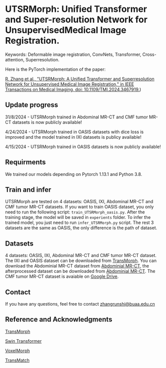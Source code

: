 # UTSRMorph: Unified Transformer and Super-resolution Network for UnsupervisedMedical Image Registration.
Keywords: Deformable image registration, ConvNets, Transformer, Cross-attention, Superresolution.

Here is the PyTorch implementation of the paper:

[R. Zhang et al., "UTSRMorph: A Unified Transformer and Superresolution Network for Unsupervised Medical Image Registration," in IEEE Transactions on Medical Imaging, doi: 10.1109/TMI.2024.3467919.](https://ieeexplore.ieee.org/document/10693635))

## Update progress

31/8/2024 - UTSRMorph trained in Abdominal MR-CT and CMF tumor MR-CT datasets is now publicly available!

4/24/2024 - UTSRMorph trained in OASIS datasets with dice loss is improved and the model trained in IXI datasets is publicy available!

4/15/2024 - UTSRMorph trained in OASIS datasets is now publicly available!

## Requirments
We trained our models depending on Pytorch 1.13.1 and Python 3.8.

## Train and infer
UTSRMorph are tested on 4 datasets: OASIS, IXI, Abdominal MR-CT and CMF tumor MR-CT datasets.
If you want to train OASIS dataset, you only need to run the following script: `train_UTSRMorph_oasis.py`. After the training stage, the model will be saved in `experients` folder.
To infer the trained model, you just need to run `infer_UTSRMorph.py` script.
The rest 3 datasets are the same as OASIS, the only difference is the path of dataset.

## Datasets
4 datasets: OASIS, IXI, Abdominal MR-CT and CMF tumor MR-CT dataset.
The IXI and OASIS dataset can be downloaded from [TransMorph](https://github.com/junyuchen245/TransMorph_Transformer_for_Medical_Image_Registration).
You can download the Abdominial MR-CT dataset from [Abdominial MR-CT](https://drive.google.com/file/d/1R6bapU2UuAtmUTOrTJxMyDq-KxX8uZCo/view?usp=drive_link), the afterprocessed dataset can be downloaded from [Abdominial MR-CT](https://drive.google.com/file/d/1StPmkMCHKdM3a-yJQh8-bW6n6RkmaM92/view?usp=drive_link).
The CMF tumor MR-CT dataset is avaiable on [Google Drive](https://drive.google.com/file/d/1Ugi_C_0JdyAxuzYT55t_Be-hAn-iNuLK/view?usp=drive_link).

## Contact
If you have any questions, feel free to contact zhangrunshi@buaa.edu.cn

## Reference and Acknowledgments
[TransMorph](https://github.com/junyuchen245/TransMorph_Transformer_for_Medical_Image_Registration)

[Swin Transformer](https://github.com/microsoft/Swin-Transformer)

[VoxelMorph](https://github.com/voxelmorph/voxelmorph)

[TransMatch](https://github.com/tzayuan/TransMatch_TMI)
